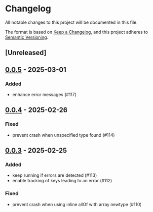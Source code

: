 # Changelog

All notable changes to this project will be documented in this file.

The format is based on [Keep a Changelog](https://keepachangelog.com/en/1.0.0/),
and this project adheres to [Semantic Versioning](https://semver.org/spec/v2.0.0.html).

## [Unreleased]

## [0.0.5](https://github.com/x7c1/gesha/compare/openapi-types-v0.0.4...openapi-types-v0.0.5) - 2025-03-01

### Added

- enhance error messages (#117)

## [0.0.4](https://github.com/x7c1/gesha/compare/openapi-types-v0.0.3...openapi-types-v0.0.4) - 2025-02-26

### Fixed

- prevent crash when unspecified type found (#114)

## [0.0.3](https://github.com/x7c1/gesha/compare/openapi-types-v0.0.2...openapi-types-v0.0.3) - 2025-02-25

### Added

- keep running if errors are detected (#113)
- enable tracking of keys leading to an error (#112)

### Fixed

- prevent crash when using inline allOf with array newtype (#110)
